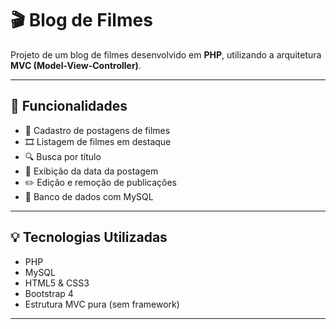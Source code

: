 # 🎬 Blog de Filmes

Projeto de um blog de filmes desenvolvido em **PHP**, utilizando a arquitetura **MVC (Model-View-Controller)**.

---

## 📌 Funcionalidades

- 📝 Cadastro de postagens de filmes
- 🎞 Listagem de filmes em destaque
- 🔍 Busca por título
- 📅 Exibição da data da postagem
- ✏️ Edição e remoção de publicações
- 💾 Banco de dados com MySQL

---

## 💡 Tecnologias Utilizadas

- PHP
- MySQL
- HTML5 & CSS3
- Bootstrap 4
- Estrutura MVC pura (sem framework)

---


